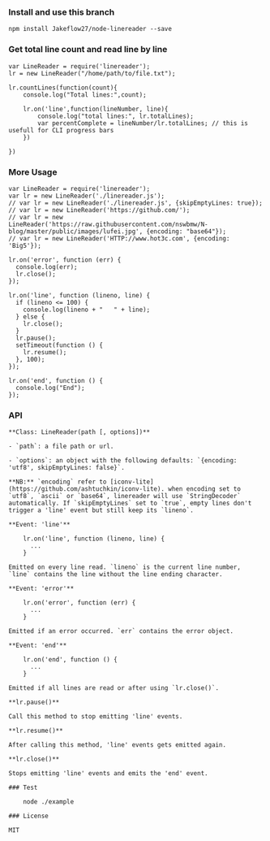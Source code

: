### Install and use this branch

    npm install Jakeflow27/node-linereader --save

### Get total line count and read line by line
    var LineReader = require('linereader');
    lr = new LineReader("/home/path/to/file.txt");

    lr.countLines(function(count){
        console.log("Total lines:",count);
        
        lr.on('line',function(lineNumber, line){
            console.log("total lines:", lr.totalLines);
            var percentComplete = lineNumber/lr.totalLines; // this is usefull for CLI progress bars
        })
        
    })

### More Usage

    var LineReader = require('linereader');
    var lr = new LineReader('./linereader.js');
    // var lr = new LineReader('./linereader.js', {skipEmptyLines: true});
    // var lr = new LineReader('https://github.com/');
    // var lr = new LineReader('https://raw.githubusercontent.com/nswbmw/N-blog/master/public/images/lufei.jpg', {encoding: "base64"});
    // var lr = new LineReader('HTTP://www.hot3c.com', {encoding: 'Big5'});

    lr.on('error', function (err) {
      console.log(err);
      lr.close();
    });

    lr.on('line', function (lineno, line) {
      if (lineno <= 100) {
        console.log(lineno + "   " + line);
      } else {
        lr.close();
      }
      lr.pause();
      setTimeout(function () {
        lr.resume();
      }, 100);
    });

    lr.on('end', function () {
      console.log("End");
    });


### API
    **Class: LineReader(path [, options])**

    - `path`: a file path or url.

    - `options`: an object with the following defaults: `{encoding: 'utf8', skipEmptyLines: false}`.

    **NB:** `encoding` refer to [iconv-lite](https://github.com/ashtuchkin/iconv-lite). when encoding set to `utf8`, `ascii` or `base64`, linereader will use `StringDecoder` automatically. If `skipEmptyLines` set to `true`, empty lines don't trigger a 'line' event but still keep its `lineno`.

    **Event: 'line'**

        lr.on('line', function (lineno, line) {
          ...
        }

    Emitted on every line read. `lineno` is the current line number, `line` contains the line without the line ending character.

    **Event: 'error'**

        lr.on('error', function (err) {
          ...
        }

    Emitted if an error occurred. `err` contains the error object.

    **Event: 'end'**

        lr.on('end', function () {
          ...
        }

    Emitted if all lines are read or after using `lr.close()`.

    **lr.pause()**

    Call this method to stop emitting 'line' events.

    **lr.resume()**

    After calling this method, 'line' events gets emitted again.

    **lr.close()**

    Stops emitting 'line' events and emits the 'end' event.

    ### Test

        node ./example

    ### License

    MIT